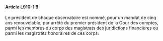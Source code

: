 #### Article L910-1 B

Le président de chaque observatoire est nommé, pour un mandat de cinq ans renouvelable, par arrêté du premier président de la Cour des comptes, parmi les membres du corps des magistrats des juridictions financières ou parmi les magistrats honoraires de ces corps.


